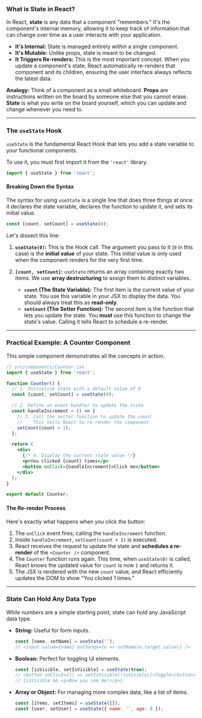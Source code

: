 ### What is State in React?

In React, **state** is any data that a component "remembers." It's the component's internal memory, allowing it to keep track of information that can change over time as a user interacts with your application.

- **It's Internal:** State is managed entirely _within_ a single component.
- **It's Mutable:** Unlike props, state is meant to be changed.
- **It Triggers Re-renders:** This is the most important concept. When you update a component's state, React automatically re-renders that component and its children, ensuring the user interface always reflects the latest data.

**Analogy:** Think of a component as a small whiteboard. **Props** are instructions written on the board by someone else that you cannot erase. **State** is what you write on the board yourself, which you can update and change whenever you need to.

---

### The `useState` Hook

`useState` is the fundamental React Hook that lets you add a state variable to your functional components.

To use it, you must first import it from the `'react'` library.

```javascript
import { useState } from 'react';
```

#### Breaking Down the Syntax

The syntax for using `useState` is a single line that does three things at once: it declares the state variable, declares the function to update it, and sets its initial value.

```jsx
const [count, setCount] = useState(0);
```

Let's dissect this line:

1.  **`useState(0)`:** This is the Hook call. The argument you pass to it (`0` in this case) is the **initial value** of your state. This initial value is only used when the component renders for the very first time.

2.  **`[count, setCount]`:** `useState` returns an array containing exactly two items. We use **array destructuring** to assign them to distinct variables.

    - **`count` (The State Variable):** The first item is the current value of your state. You use this variable in your JSX to display the data. You should always treat this as **read-only**.
    - **`setCount` (The Setter Function):** The second item is the function that lets you update the state. You **must** use this function to change the state's value. Calling it tells React to schedule a re-render.

---

### Practical Example: A Counter Component

This simple component demonstrates all the concepts in action.

```jsx
// src/components/Counter.jsx
import { useState } from 'react';

function Counter() {
  // 1. Initialize state with a default value of 0
  const [count, setCount] = useState(0);

  // 2. Define an event handler to update the state
  const handleIncrement = () => {
    // 3. Call the setter function to update the count
    //    This tells React to re-render the component
    setCount(count + 1);
  };

  return (
    <div>
      {/* 4. Display the current state value */}
      <p>You clicked {count} times</p>
      <button onClick={handleIncrement}>Click me</button>
    </div>
  );
}

export default Counter;
```

#### The Re-render Process

Here's exactly what happens when you click the button:

1.  The `onClick` event fires, calling the `handleIncrement` function.
2.  Inside `handleIncrement`, `setCount(count + 1)` is executed.
3.  React receives the request to update the state and **schedules a re-render** of the `<Counter />` component.
4.  The `Counter` function runs again. This time, when `useState(0)` is called, React knows the updated value for `count` is now `1` and returns it.
5.  The JSX is rendered with the new `count` value, and React efficiently updates the DOM to show "You clicked 1 times."

---

### State Can Hold Any Data Type

While numbers are a simple starting point, state can hold any JavaScript data type.

- **String:** Useful for form inputs.

  ```jsx
  const [name, setName] = useState('');
  // <input value={name} onChange={e => setName(e.target.value)} />
  ```

- **Boolean:** Perfect for toggling UI elements.

  ```jsx
  const [isVisible, setIsVisible] = useState(true);
  // <button onClick={() => setIsVisible(!isVisible)}>Toggle</button>
  // {isVisible && <p>Now you see me!</p>}
  ```

- **Array or Object:** For managing more complex data, like a list of items.

  ```jsx
  const [items, setItems] = useState([]);
  const [user, setUser] = useState({ name: '', age: 0 });
  ```

